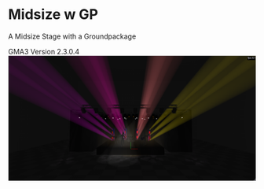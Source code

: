 # Midsize w GP
A Midsize Stage with a Groundpackage

GMA3 Version 2.3.0.4
![Image of the stage](https://github.com/JMLutra/MVR-Stash/blob/main/Midsize%20w%20GP/Screenshot%202025-08-07%20014544.png)
